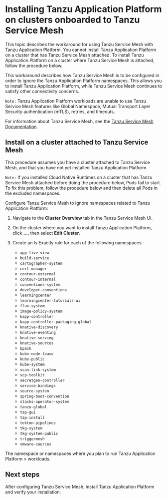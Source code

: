 # Installing Tanzu Application Platform on clusters onboarded to Tanzu Service Mesh

This topic describes the workaround for using Tanzu Service Mesh with Tanzu Application Platform. You cannot install Tanzu Application Platform on a cluster that has Tanzu Service Mesh attached. To install Tanzu Application Platform on a cluster where Tanzu Service Mesh is attached, follow the procedure below.

This workaround describes how Tanzu Service Mesh is to be configured in order to ignore the Tanzu Application Platform namespaces. This allows you to install Tanzu Application Platform, while Tanzu Service Mesh continues to satisfy other connectivity concerns.

`Note:` Tanzu Application Platform workloads are unable to use Tanzu Service Mesh features like Global Namespace, Mutual Transport Layer Security authentication (mTLS), retries, and timeouts.

For information about Tanzu Service Mesh, see the [Tanzu Service Mesh Documentation](https://docs.vmware.com/en/VMware-Tanzu-Service-Mesh/index.html).

## Install on a cluster attached to Tanzu Service Mesh
This procedure assumes you have a cluster attached to Tanzu Service Mesh, and that you have not yet installed Tanzu Application Platform.

`Note:` If you installed Cloud Native Runtimes on a cluster that has Tanzu Service Mesh attached before doing the procedure below, Pods fail to start. To fix this problem, follow the procedure below and then delete all Pods in the excluded namespaces.

Configure Tanzu Service Mesh to ignore namespaces related to Tanzu Application Platform:

1. Navigate to the **Cluster Overview** tab in the Tanzu Service Mesh UI.
2. On the cluster where you want to install Tanzu Application Platform, click **...**, then select **Edit Cluster**.
3. Create an Is Exactly rule for each of the following namespaces:

    + `app-live-view`
    + `build-service`
    + `cartographer-system`
    + `cert-manager`
    + `contour-external`
    + `contour-internal`
    + `conventions-system`
    + `developer-conventions`
    + `learningcenter`
    + `learningcenter-tutorials-ui`
    + `flux-system`
    + `image-policy-system`
    + `kapp-controller`
    + `kapp-controller-packaging-global`
    + `knative-discovery`
    + `knative-eventing`
    + `knative-serving`
    + `knative-sources`
    + `kpack`                                                   
    + `kube-node-lease`
    + `kube-public`
    + `kube-system`
    + `scan-link-system`
    + `scp-toolkit`
    + `secretgen-controller`
    + `service-bindings`
    + `source-system`
    + `spring-boot-convention`
    + `stacks-operator-system`
    + `tanzu-global`
    + `tap-gui`
    + `tap-install`
    + `tekton-pipelines`
    + `tkg-system`
    + `tkg-system-public`
    + `triggermesh`
    + `vmware-sources`

The namespace or namespaces where you plan to run Tanzu Application Platform > workloads.

## Next steps

After configuring Tanzu Service Mesh, install Tanzu Application Platform and verify your installation.
